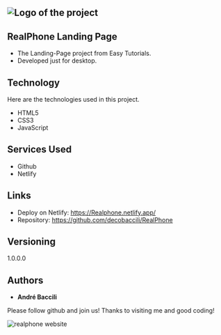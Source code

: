 ## ![Logo of the project](logo.png)

## RealPhone Landing Page
* The Landing-Page project from Easy Tutorials.
* Developed just for desktop.


## Technology 

Here are the technologies used in this project.

* HTML5
* CSS3
* JavaScript

## Services Used

* Github
* Netlify


## Links
  - Deploy on Netlify: https://Realphone.netlify.app/
  - Repository: https://github.com/decobaccili/RealPhone

## Versioning

  1.0.0.0

## Authors

  * **André Baccili** 

  Please follow github and join us!
  Thanks to visiting me and good coding!

  ![realphone website](preview.png)
